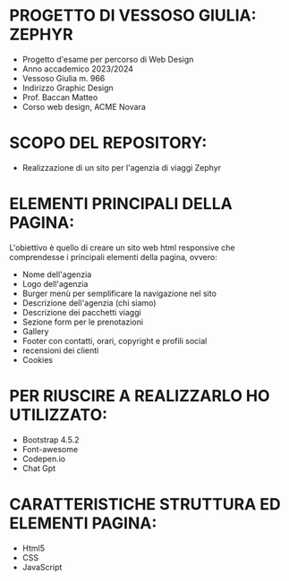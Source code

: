 # PROGETTO DI VESSOSO GIULIA: ZEPHYR
* Progetto d'esame per percorso di Web Design
* Anno accademico 2023/2024
* Vessoso Giulia m. 966
* Indirizzo Graphic Design
* Prof. Baccan Matteo
* Corso web design, ACME Novara

 # SCOPO DEL REPOSITORY:
* Realizzazione di un sito per l'agenzia di viaggi Zephyr

 # ELEMENTI PRINCIPALI DELLA PAGINA:
L'obiettivo è quello di creare un sito web html responsive che comprendesse i principali elementi della pagina, ovvero:

* Nome dell'agenzia
* Logo dell'agenzia
* Burger menù per semplificare la navigazione nel sito
* Descrizione dell'agenzia (chi siamo)
* Descrizione dei pacchetti viaggi
* Sezione form per le prenotazioni
* Gallery
* Footer con contatti, orari, copyright e profili social
* recensioni dei clienti
* Cookies

# PER RIUSCIRE A REALIZZARLO HO UTILIZZATO:
* Bootstrap 4.5.2
* Font-awesome
* Codepen.io
* Chat Gpt

# CARATTERISTICHE STRUTTURA ED ELEMENTI PAGINA:
* Html5
* CSS
* JavaScript

